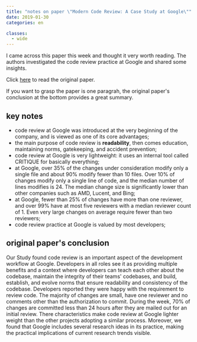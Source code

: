 ```yaml
---
title: "notes on paper \"Modern Code Review: A Case Study at Google\""
date: 2019-01-30
categories: en

classes:
  - wide
---
```


I came across this paper this week and thought it very worth reading. The authors investigated the code review practice at Google and shared some insights.

Click [here](https://storage.googleapis.com/pub-tools-public-publication-data/pdf/80735342aebcbfc8af4878373f842c25323cb985.pdf) to read the original paper.

If you want to grasp the paper is one paragrah, the original paper's conclusion at the bottom provides a great summary.

## key notes
- code review at Google was introduced at the very beginning of the company, and is viewed as one of its core advantages;
- the main purpose of code review is __readability__, then comes education, maintaining norms, gatekeeping, and accident prevention;
- code review at Google is very lightweight: it uses an internal tool called CRITIQUE for basically everything;
- at Google, over 35% of the changes under consideration modify only a single file and about 90% modify fewer than 10 files. Over 10% of changes modify only a single line of code, and the median number of lines modifies is 24. The median change size is significantly lower than other companies such as AMD, Lucent, and Bing;
- at Google, fewer than 25% of changes have more than one reviewer, and over 99% have at most five reviewers with a median reviewer count of 1. Even very large changes on average require fewer than two reviewers;
- code review practice at Google is valued by most developers; 

## original paper's conclusion

Our Study found code review is an important aspect of the development workflow at Google. Developers in all roles see it as providing multiple benefits and a context where developers can teach each other about the codebase, maintain the integrity of their teams' codebases, and build, establish, and evolve norms that ensure readability and consistency of the codebase. Developers reported they were happy with the requirement to review code. The majority of changes are small, have one reviewer and no comments other than the authorization to commit. During the week, 70% of changes are committed less than 24 hours after they are mailed out for an initial review. There characteristics make code review at Google lighter weight than the other projects adopting a similar process. Moreover, we found that Google includes several research ideas in its practice, making the practical implications of current research trends visible.

